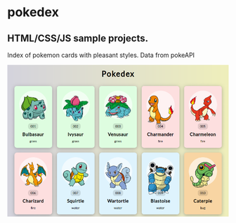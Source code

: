 # pokedex

## HTML/CSS/JS sample projects.

Index of pokemon cards with pleasant styles. Data from pokeAPI

![alt text](https://github.com/devjpsmith/pokedex/blob/master/screenshot.png?raw=true)
